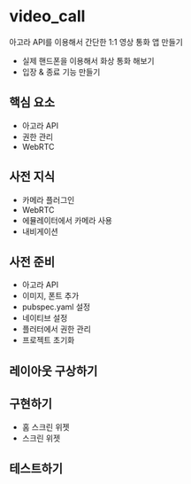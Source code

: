 # video_call
아고라 API를 이용해서 간단한 1:1 영상 통화 앱 만들기
- 실제 핸드폰을 이용해서 화상 통화 해보기
- 입장 & 종료 기능 만들기

## 핵심 요소

- 아고라 API
- 권한 관리
- WebRTC

## 사전 지식

- 카메라 플러그인
- WebRTC
- 에뮬레이터에서 카메라 사용
- 내비게이션

## 사전 준비

- 아고라 API
- 이미지, 폰트 추가
- pubspec.yaml 설정
- 네이티브 설정
- 플러터에서 권한 관리
- 프로젝트 초기화

## 레이아웃 구상하기

## 구현하기

- 홈 스크린 위젯
- 스크린 위젯

## 테스트하기